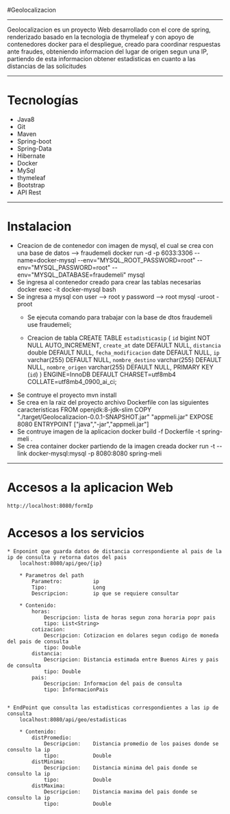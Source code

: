 #Geolocalizacion 

---

Geolocalizacion es un proyecto Web desarrollado con el core de spring, renderizado basado en la tecnologia de thymeleaf y con apoyo de contenedores docker para el despliegue, creado para coordinar respuestas ante fraudes, obteniendo informacion del lugar de origen segun una IP, partiendo de esta informacion obtener estadisticas en cuanto a las distancias de las solicitudes


----


# Tecnologías 

 * Java8 
 * Git
 * Maven
 * Spring-boot
 * Spring-Data
 * Hibernate
 * Docker
 * MySql
 * thymeleaf
 * Bootstrap
 * API Rest


-------

# Instalacion

* Creacion de de contenedor con imagen de mysql, el cual se crea con una base de datos --> fraudemeli
	docker run -d -p 6033:3306 --name=docker-mysql --env="MYSQL_ROOT_PASSWORD=root" --env="MYSQL_PASSWORD=root" --env="MYSQL_DATABASE=fraudemeli" mysql
* Se ingresa al contenedor creado para crear las tablas necesarias  
	docker exec -it docker-mysql bash
* Se ingresa a mysql con user -->  root y password --> root
	mysql -uroot -proot
	* Se ejecuta comando para trabajar con la base de dtos fraudemeli
	use fraudemeli;


	* Creacion de tabla
		CREATE TABLE `estadisticasip` (
		  `id` bigint NOT NULL AUTO_INCREMENT,
		  `create_at` date DEFAULT NULL,
		  `distancia` double DEFAULT NULL,
		  `fecha_modificacion` date DEFAULT NULL,
		  `ip` varchar(255) DEFAULT NULL,
		  `nombre_destino` varchar(255) DEFAULT NULL,
		  `nombre_origen` varchar(255) DEFAULT NULL,
		  PRIMARY KEY (`id`)
		) ENGINE=InnoDB DEFAULT CHARSET=utf8mb4 COLLATE=utf8mb4_0900_ai_ci;
* Se contruye el proyecto 
	mvn install 
* Se crea en la raiz del proyecto archivo Dockerfile con las siguientes caracteristicas
	FROM openjdk:8-jdk-slim
	COPY "./target/Geolocalizacion-0.0.1-SNAPSHOT.jar" "appmeli.jar"
	EXPOSE 8080
	ENTRYPOINT ["java","-jar","appmeli.jar"]
* Se contruye imagen de la aplicacion 
	docker build -f Dockerfile -t spring-meli .
* Se crea container docker partiendo de la imagen creada
	docker run -t --link docker-mysql:mysql -p 8080:8080 spring-meli


-------

# Accesos a la aplicacion Web
	http://localhost:8080/formIp

# Accesos a los servicios
	* Enponint que guarda datos de distancia correspondiente al pais de la ip de consulta y retorna datos del pais
		localhost:8080/api/geo/{ip}

		* Parametros del path
		 	Parametro: 			ip
		 	Tipo: 				Long
		 	Descripcion: 		ip que se requiere consultar

		* Contenido:
			horas: 
				Descripcion: lista de horas segun zona horaria popr pais
				tipo: List<String>
			cotizacion:
				Descripcion: Cotizacion en dolares segun codigo de moneda del pais de consulta
				tipo: Double
			distancia:
				Descripcion: Distancia estimada entre Buenos Aires y pais de consulta
				tipo: Double
			pais:
				Descripcion: Informacion del pais de consulta
				tipo: InformacionPais


	* EndPoint que consulta las estadisticas correspondientes a las ip de consulta
		localhost:8080/api/geo/estadisticas

		* Contenido:
			distPromedio: 
				Descripcion: 	Distancia promedio de los paises donde se consulto la ip
				tipo: 			Double
			distMinima: 
				Descripcion: 	Distancia minima del pais donde se consulto la ip
				tipo:			Double
			distMaxima: 
				Descripcion: 	Distancia maxima del pais donde se consulto la ip
				tipo:			Double

				





